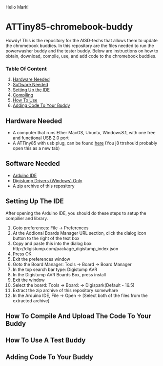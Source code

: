 Hello Mark!
<h1> ATTiny85-chromebook-buddy</h1>
<body>
Howdy! This is the repository for the AISD-techs that allows them to update the chromebook buddies. In this repository are the files needed to run the powerwasher buddy and the tester buddy. Below are instructions on how to obtain, download, compile, use, and add code to the chromebook buddies.
</body>

<h3>Table Of Content</h3>
<ol>
         <li><a href="#hardware">Hardware Needed</a></li>
         <li><a href="#download">Software Needed</a></li>
         <li><a href="#setup">Setting Up the IDE</a></li>
         <li><a href="#compile">Compiling</a></li>
         <li><a href="#use">How To Use</a></li>
         <li><a href="#coding">Adding Code To Your Buddy</a></li>
</ol>
<div id="hardware">
         <h2>Hardware Needed</h2>
         <body>
                  <ul>
                           <li>A computer that runs Ether MacOS, Ubuntu, Windows8.1, with one free and functional USB 2.0 port</li>
                           <li>A ATTiny85 with usb plug, can be found <a href="https://www.amazon.com/s?k=attiny85+usb&ref=nb_sb_noss_2" target="_blank" rel="noreferrer noopener">here</a> (You j8 ttrshould probably open this as a new tab)</li>
                  </ul>
         </body>
                           
</div>
<div id="download">
         <h2>Software Needed</h2>
         <ul>
                  <li><a href="https://www.arduino.cc/en/software">Arduino IDE</a></li>
                  <li><a href="https://github.com/digistump/DigistumpArduino/releases/download/1.6.7/Digistump.Drivers.zip">Digistump Drivers (Windows) Only</a></li>
                  <li>A zip archive of this repository</li>
         </ul>
</div>
<div id="setup">
         <h2>Setting Up The IDE</h2>
         After opening the Arduino IDE, you should do these steps to setup the compilier and library.
         <ol>
                  <li>Goto preferences: File -> Preferences</li>
                  <li>At the Addional Boards Manager URL section, click the dialog icon button to the right of the text box</li>
                  <li>Copy and paste this into the dialog box: http://digistump.com/package_digistump_index.json</li>
                  <li>Press OK</li>
                  <li>Exit the preferences window</li>
                  <li>Goto the Board Manager: Tools -> Board -> Board Manager</li>
                  <li>In the top search bar type: Digistump AVR</li>
                  <li>In the Digistump AVR Boards Box, press install</li>
                  <li>Exit the window</li>
                  <li>Select the board: Tools -> Board: -> Digispark(Default - 16.5)</li>
                  <li>Extract the zip archive of this repository somewhare</li>
                  <li>In the Arduino IDE, File -> Open -> [Select both of the files from  the extracted archive]</li>
         </ol>
</div>
<div id="compile">
         <h2>How To Compile And Upload The Code To Your Buddy</h2>
</div>
<div id="use">
         <h2>How To Use A Test Buddy</h2>
</div>
<div id="coding">
         <h2>Adding Code To Your Buddy</h2>
</div>
         
                  
                  

